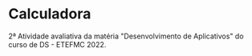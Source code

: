 # Calculadora
2ª Atividade avaliativa da matéria "Desenvolvimento de Aplicativos" do curso de DS - ETEFMC 2022.
